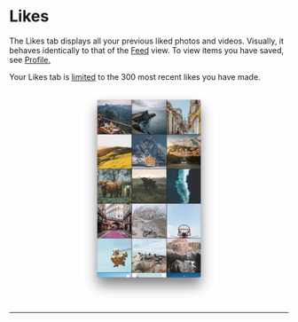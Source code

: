 # Likes

The Likes tab displays all your previous liked photos and videos. Visually, it behaves identically to that of the [Feed](/views/feed.md) view. To view items you have saved, see [Profile.](/views/profile.md#saved-items)

Your Likes tab is [limited](/misc/limits.md) to the 300 most recent likes you have made. 

<p style="text-align: center; margin-top: 1em;"><img src="/views/assets/feed-grid.png" width="50%" height="50%" /></p>

<hr />

